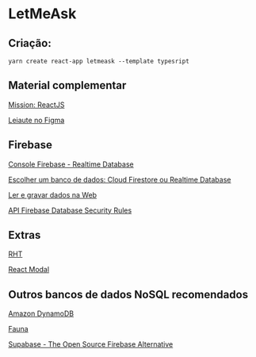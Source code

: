 # LetMeAsk

## Criação:

```shell
yarn create react-app letmeask --template typesript
```

## Material complementar
[Mission: ReactJS](https://www.notion.so/Mission-ReactJS-f01ae1ba0f8148ad8f1defbf990be484)

[Leiaute no Figma](https://www.figma.com/file/lBNpm2CCMlv183sYNJzDSb/Letmeask-(Copy)?node-id=0%3A1)

## Firebase
[Console Firebase - Realtime Database](https://console.firebase.google.com/u/0/project/letmeask-3dd6a/database/letmeask-3dd6a-default-rtdb/data)

[Escolher um banco de dados: Cloud Firestore ou Realtime Database](https://firebase.google.com/docs/firestore/rtdb-vs-firestore?hl=pt-br)

[Ler e gravar dados na Web](https://firebase.google.com/docs/database/web/read-and-write)

[API Firebase Database Security Rules](https://firebase.google.com/docs/reference/security/database)

## Extras
[RHT](https://react-hot-toast.com/)

[React Modal](https://github.com/reactjs/react-modal)

## Outros bancos de dados NoSQL recomendados

[Amazon DynamoDB](https://aws.amazon.com/pt/dynamodb/)

[Fauna](https://fauna.com/)

[Supabase - The Open Source Firebase Alternative](https://supabase.io/)
